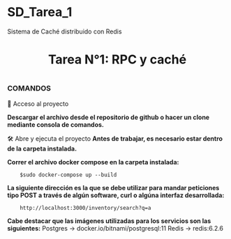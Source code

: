 # SD_Tarea_1
Sistema de Caché distribuido con Redis

<h1 align='center'>Tarea N°1: RPC y caché <h1>
<h3>COMANDOS</h3>
	
📁 Acceso al proyecto

**Descargar el archivo desde el repositorio de github o hacer un clone mediante consola de comandos.**

🛠️ Abre y ejecuta el proyecto
**Antes de trabajar, es necesario estar dentro de la carpeta instalada.**

**Correr el archivo docker compose en la carpeta instalada:**
```
	$sudo docker-compose up --build
```
**La siguiente dirección es la que se debe utilizar para mandar peticiones tipo POST a través de algún software, curl o algúna interfaz desarrollada:**
```
	http://localhost:3000/inventory/search?q=a
```
**Cabe destacar que las imágenes utilizadas para los servicios son las siguientes:** 
	Postgres -> docker.io/bitnami/postgresql:11
	Redis -> redis:6.2.6
